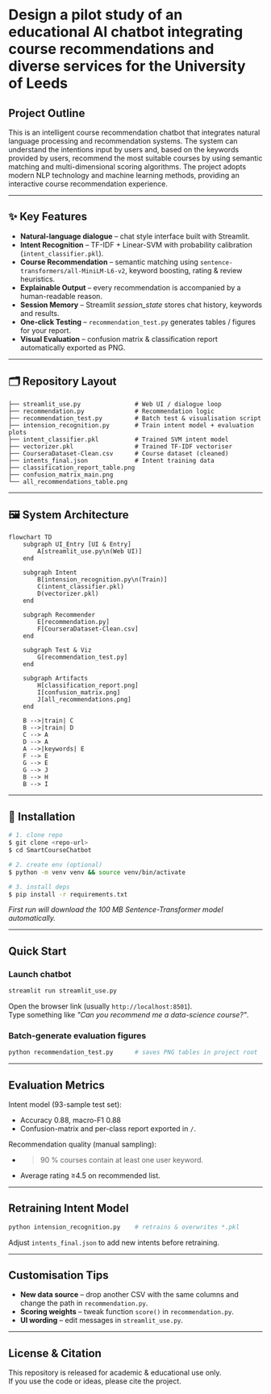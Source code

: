 # Design a pilot study of an educational AI chatbot integrating course recommendations and diverse services for the University of Leeds

## Project Outline

This is an intelligent course recommendation chatbot that integrates natural language processing and recommendation systems. The system can understand the intentions input by users and, based on the keywords provided by users, recommend the most suitable courses by using semantic matching and multi-dimensional scoring algorithms. The project adopts modern NLP technology and machine learning methods, providing an interactive course recommendation experience.

---
## ✨ Key Features

* **Natural-language dialogue** – chat style interface built with Streamlit.
* **Intent Recognition** – TF-IDF + Linear-SVM with probability calibration (`intent_classifier.pkl`).
* **Course Recommendation** – semantic matching using `sentence-transformers/all-MiniLM-L6-v2`, keyword boosting, rating & review heuristics.
* **Explainable Output** – every recommendation is accompanied by a human-readable reason.
* **Session Memory** – Streamlit *session_state* stores chat history, keywords and results.
* **One-click Testing** – `recommendation_test.py` generates tables / figures for your report.
* **Visual Evaluation** – confusion matrix & classification report automatically exported as PNG.

---
## 🗂️ Repository Layout

```
├── streamlit_use.py               # Web UI / dialogue loop
├── recommendation.py              # Recommendation logic
├── recommendation_test.py         # Batch test & visualisation script
├── intension_recognition.py       # Train intent model + evaluation plots
├── intent_classifier.pkl          # Trained SVM intent model
├── vectorizer.pkl                 # Trained TF-IDF vectoriser
├── CourseraDataset-Clean.csv      # Course dataset (cleaned)
├── intents_final.json             # Intent training data
├── classification_report_table.png
├── confusion_matrix_main.png
└── all_recommendations_table.png
```

---
## 🖼️ System Architecture

```mermaid
flowchart TD
    subgraph UI_Entry [UI & Entry]
        A[streamlit_use.py\n(Web UI)]
    end

    subgraph Intent
        B[intension_recognition.py\n(Train)]
        C(intent_classifier.pkl)
        D(vectorizer.pkl)
    end

    subgraph Recommender
        E[recommendation.py]
        F[CourseraDataset-Clean.csv]
    end

    subgraph Test & Viz
        G[recommendation_test.py]
    end

    subgraph Artifacts
        H[classification_report.png]
        I[confusion_matrix.png]
        J[all_recommendations.png]
    end

    B -->|train| C
    B -->|train| D
    C --> A
    D --> A
    A -->|keywords| E
    F --> E
    G --> E
    G --> J
    B --> H
    B --> I
```

---
## 🚀 Installation

```bash
# 1. clone repo
$ git clone <repo-url>
$ cd SmartCourseChatbot

# 2. create env (optional)
$ python -m venv venv && source venv/bin/activate

# 3. install deps
$ pip install -r requirements.txt
```
*First run will download the 100 MB Sentence-Transformer model automatically.*

---
## Quick Start

### Launch chatbot
```bash
streamlit run streamlit_use.py
```
Open the browser link (usually `http://localhost:8501`).  
Type something like *"Can you recommend me a data-science course?"*.

### Batch-generate evaluation figures
```bash
python recommendation_test.py      # saves PNG tables in project root
```

---
## Evaluation Metrics

Intent model (93-sample test set):
* Accuracy 0.88, macro-F1 0.88
* Confusion-matrix and per-class report exported in `/`.

Recommendation quality (manual sampling):
* >90 % courses contain at least one user keyword.
* Average rating ≥4.5 on recommended list.

---
##  Retraining Intent Model
```bash
python intension_recognition.py    # retrains & overwrites *.pkl
```
Adjust `intents_final.json` to add new intents before retraining.

---
## Customisation Tips

* **New data source** – drop another CSV with the same columns and change the path in `recommendation.py`.
* **Scoring weights** – tweak function `score()` in `recommendation.py`.
* **UI wording** – edit messages in `streamlit_use.py`.

---
## License & Citation

This repository is released for academic & educational use only.  
If you use the code or ideas, please cite the project. 